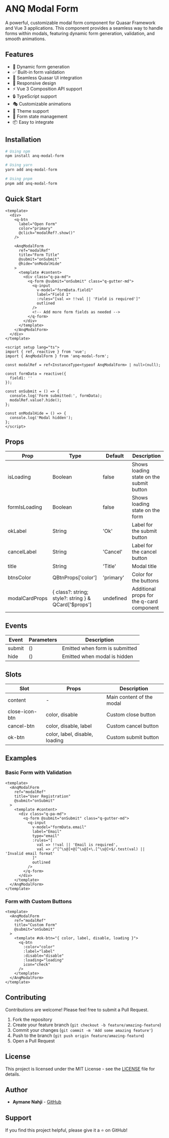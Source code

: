 # ANQ Modal Form

A powerful, customizable modal form component for Quasar Framework and Vue 3 applications. This component provides a seamless way to handle forms within modals, featuring dynamic form generation, validation, and smooth animations.

## Features

- 🎯 Dynamic form generation
- ✅ Built-in form validation
- 🎨 Seamless Quasar UI integration
- 📱 Responsive design
- ⚡ Vue 3 Composition API support
- 🔒 TypeScript support
- 🎭 Customizable animations
- 🎨 Theme support
- 🔄 Form state management
- 📦 Easy to integrate

## Installation

```bash
# Using npm
npm install anq-modal-form

# Using yarn
yarn add anq-modal-form

# Using pnpm
pnpm add anq-modal-form
```

## Quick Start

```vue
<template>
  <div>
    <q-btn 
      label="Open Form" 
      color="primary" 
      @click="modalRef?.show()" 
    />
    
    <AnqModalForm
      ref="modalRef"
      title="Form Title"
      @submit="onSubmit"
      @hide="onModalHide"
    >
      <template #content>
        <div class="q-pa-md">
          <q-form @submit="onSubmit" class="q-gutter-md">
            <q-input
              v-model="formData.field1"
              label="Field 1"
              :rules="[val => !!val || 'Field is required']"
              outlined
            />
            <!-- Add more form fields as needed -->
          </q-form>
        </div>
      </template>
    </AnqModalForm>
  </div>
</template>

<script setup lang="ts">
import { ref, reactive } from 'vue';
import { AnqModalForm } from 'anq-modal-form';

const modalRef = ref<InstanceType<typeof AnqModalForm> | null>(null);

const formData = reactive({
  field1: ''
});

const onSubmit = () => {
  console.log('Form submitted:', formData);
  modalRef.value?.hide();
};

const onModalHide = () => {
  console.log('Modal hidden');
};
</script>
```

## Props

| Prop | Type | Default | Description |
|------|------|---------|-------------|
| isLoading | Boolean | false | Shows loading state on the submit button |
| formIsLoading | Boolean | false | Shows loading state on the form |
| okLabel | String | 'Ok' | Label for the submit button |
| cancelLabel | String | 'Cancel' | Label for the cancel button |
| title | String | 'Title' | Modal title |
| btnsColor | QBtnProps['color'] | 'primary' | Color for the buttons |
| modalCardProps | { class?: string; style?: string } & QCard['$props'] | undefined | Additional props for the q-card component |

## Events

| Event | Parameters | Description |
|-------|------------|-------------|
| submit | () | Emitted when form is submitted |
| hide | () | Emitted when modal is hidden |

## Slots

| Slot | Props | Description |
|------|-------|-------------|
| content | - | Main content of the modal |
| close-icon-btn | color, disable | Custom close button |
| cancel-btn | color, disable, label | Custom cancel button |
| ok-btn | color, label, disable, loading | Custom submit button |

## Examples

### Basic Form with Validation
```vue
<template>
  <AnqModalForm
    ref="modalRef"
    title="User Registration"
    @submit="onSubmit"
  >
    <template #content>
      <div class="q-pa-md">
        <q-form @submit="onSubmit" class="q-gutter-md">
          <q-input
            v-model="formData.email"
            label="Email"
            type="email"
            :rules="[
              val => !!val || 'Email is required',
              val => /^[^\s@]+@[^\s@]+\.[^\s@]+$/.test(val) || 'Invalid email format'
            ]"
            outlined
          />
        </q-form>
      </div>
    </template>
  </AnqModalForm>
</template>
```

### Form with Custom Buttons
```vue
<template>
  <AnqModalForm
    ref="modalRef"
    title="Custom Form"
    @submit="onSubmit"
  >
    <template #ok-btn="{ color, label, disable, loading }">
      <q-btn
        :color="color"
        :label="label"
        :disable="disable"
        :loading="loading"
        icon="check"
      />
    </template>
  </AnqModalForm>
</template>
```

## Contributing

Contributions are welcome! Please feel free to submit a Pull Request.

1. Fork the repository
2. Create your feature branch (`git checkout -b feature/amazing-feature`)
3. Commit your changes (`git commit -m 'Add some amazing feature'`)
4. Push to the branch (`git push origin feature/amazing-feature`)
5. Open a Pull Request

## License

This project is licensed under the MIT License - see the [LICENSE](LICENSE) file for details.

## Author

- **Aymane Nahji** - [GitHub](https://github.com/AymaneNahji)

## Support

If you find this project helpful, please give it a ⭐️ on GitHub! 